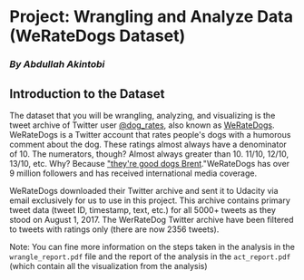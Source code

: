 # __Project: Wrangling and Analyze Data (WeRateDogs Dataset)__
### _By Abdullah Akintobi_

## __Introduction to the Dataset__ 

The dataset that you will be wrangling, analyzing, and visualizing is the tweet archive of Twitter user [@dog_rates](https://twitter.com/dog_rates), also known as [WeRateDogs](https://en.wikipedia.org/wiki/WeRateDogs). WeRateDogs is a Twitter account that rates people's dogs with a humorous comment about the dog. These ratings almost always have a denominator of 10. The numerators, though? Almost always greater than 10. 11/10, 12/10, 13/10, etc. Why? Because ["they're good dogs Brent](http://knowyourmeme.com/memes/theyre-good-dogs-brent)."WeRateDogs has over 9 million followers and has received international media coverage.

WeRateDogs downloaded their Twitter archive and sent it to Udacity via email exclusively for us to use in this project. This archive contains primary tweet data (tweet ID, timestamp, text, etc.) for all 5000+ tweets as they stood on August 1, 2017. The WerRateDog Twitter archive have been filtered to tweets with ratings only (there are now 2356 tweets).

Note: You can fine more information on the steps taken in the analysis in the `wrangle_report.pdf` file and the report of the analysis in the `act_report.pdf` (which contain all the visualization from the analysis)

